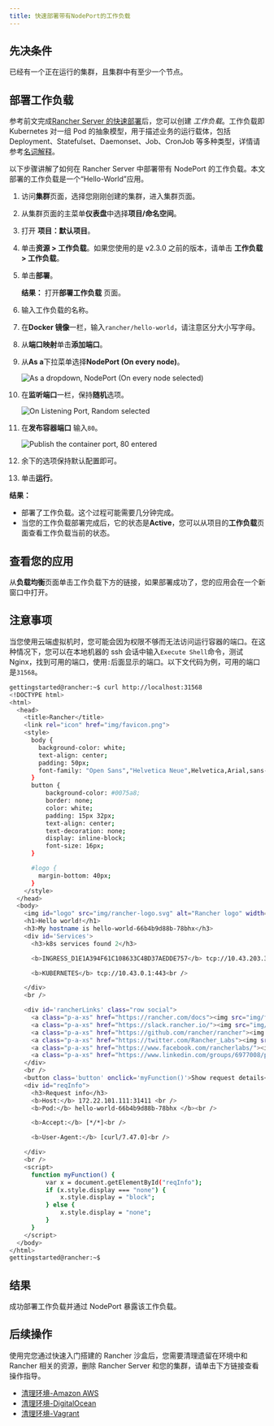 ```yaml
---
title: 快速部署带有NodePort的工作负载
---
```


## 先决条件

已经有一个正在运行的集群，且集群中有至少一个节点。

## 部署工作负载

参考前文完成[Rancher Server 的快速部署](/docs/quick-start-guide/deployment/_index)后，您可以创建 _工作负载_。工作负载即 Kubernetes 对一组 Pod 的抽象模型，用于描述业务的运行载体，包括 Deployment、Statefulset、Daemonset、Job、CronJob 等多种类型，详情请参考[名词解释](/docs/overview/glossary/_index)。

以下步骤讲解了如何在 Rancher Server 中部署带有 NodePort 的工作负载。本文部署的工作负载是一个“Hello-World”应用。

1. 访问**集群**页面，选择您刚刚创建的集群，进入集群页面。

1. 从集群页面的主菜单**仪表盘**中选择**项目/命名空间**。

1. 打开 **项目：默认项目**。

1. 单击**资源 > 工作负载**。如果您使用的是 v2.3.0 之前的版本，请单击 **工作负载 > 工作负载**。

1. 单击**部署**。

   **结果：** 打开**部署工作负载** 页面。

1. 输入工作负载的名称。

1. 在**Docker 镜像**一栏，输入`rancher/hello-world`，请注意区分大小写字母。

1. 从**端口映射**单击**添加端口**。

1. 从**As a**下拉菜单选择**NodePort (On every node)**。

   ![As a dropdown, NodePort (On every node selected)](/img/rancher/nodeport-dropdown.png)

1. 在**监听端口**一栏，保持**随机**选项。

   ![On Listening Port, Random selected](/img/rancher/listening-port-field.png)

1. 在**发布容器端口** 输入`80`。

   ![Publish the container port, 80 entered](/img/rancher/container-port-field.png)

1. 余下的选项保持默认配置即可。

1. 单击**运行**。

**结果：**

- 部署了工作负载。这个过程可能需要几分钟完成。
- 当您的工作负载部署完成后，它的状态是**Active**，您可以从项目的**工作负载**页面查看工作负载当前的状态。

## 查看您的应用

从**负载均衡**页面单击工作负载下方的链接，如果部署成功了，您的应用会在一个新窗口中打开。

## 注意事项

当您使用云端虚拟机时，您可能会因为权限不够而无法访问运行容器的端口。在这种情况下，您可以在本地机器的 ssh 会话中输入`Execute Shell`命令，测试 Nginx，找到可用的端口，使用`:`后面显示的端口。以下文代码为例，可用的端口是`31568`。

```sh
gettingstarted@rancher:~$ curl http://localhost:31568
<!DOCTYPE html>
<html>
  <head>
    <title>Rancher</title>
    <link rel="icon" href="img/favicon.png">
    <style>
      body {
        background-color: white;
        text-align: center;
        padding: 50px;
        font-family: "Open Sans","Helvetica Neue",Helvetica,Arial,sans-serif;
      }
      button {
          background-color: #0075a8;
          border: none;
          color: white;
          padding: 15px 32px;
          text-align: center;
          text-decoration: none;
          display: inline-block;
          font-size: 16px;
      }

      #logo {
        margin-bottom: 40px;
      }
    </style>
  </head>
  <body>
    <img id="logo" src="img/rancher-logo.svg" alt="Rancher logo" width=400 />
    <h1>Hello world!</h1>
    <h3>My hostname is hello-world-66b4b9d88b-78bhx</h3>
    <div id='Services'>
      <h3>k8s services found 2</h3>

      <b>INGRESS_D1E1A394F61C108633C4BD37AEDDE757</b> tcp://10.43.203.31:80<br />

      <b>KUBERNETES</b> tcp://10.43.0.1:443<br />

    </div>
    <br />

    <div id='rancherLinks' class="row social">
      <a class="p-a-xs" href="https://rancher.com/docs"><img src="img/favicon.png" alt="Docs" height="25" width="25"></a>
      <a class="p-a-xs" href="https://slack.rancher.io/"><img src="img/icon-slack.svg" alt="slack" height="25" width="25"></a>
      <a class="p-a-xs" href="https://github.com/rancher/rancher"><img src="img/icon-github.svg" alt="github" height="25" width="25"></a>
      <a class="p-a-xs" href="https://twitter.com/Rancher_Labs"><img src="img/icon-twitter.svg" alt="twitter" height="25" width="25"></a>
      <a class="p-a-xs" href="https://www.facebook.com/rancherlabs/"><img src="img/icon-facebook.svg" alt="facebook" height="25" width="25"></a>
      <a class="p-a-xs" href="https://www.linkedin.com/groups/6977008/profile"><img src="img/icon-linkedin.svg" height="25" alt="linkedin" width="25"></a>
    </div>
    <br />
    <button class='button' onclick='myFunction()'>Show request details</button>
    <div id="reqInfo">
      <h3>Request info</h3>
      <b>Host:</b> 172.22.101.111:31411 <br />
      <b>Pod:</b> hello-world-66b4b9d88b-78bhx </b><br />

      <b>Accept:</b> [*/*]<br />

      <b>User-Agent:</b> [curl/7.47.0]<br />

    </div>
    <br />
    <script>
      function myFunction() {
          var x = document.getElementById("reqInfo");
          if (x.style.display === "none") {
              x.style.display = "block";
          } else {
              x.style.display = "none";
          }
      }
    </script>
  </body>
</html>
gettingstarted@rancher:~$

```

## 结果

成功部署工作负载并通过 NodePort 暴露该工作负载。

## 后续操作

使用完您通过快速入门搭建的 Rancher 沙盒后，您需要清理遗留在环境中和 Rancher 相关的资源，删除 Rancher Server 和您的集群，请单击下方链接查看操作指导。

- [清理环境-Amazon AWS](/docs/quick-start-guide/deployment/amazon-aws-qs/_index)
- [清理环境-DigitalOcean](/docs/quick-start-guide/deployment/digital-ocean-qs/_index)
- [清理环境-Vagrant](/docs/quick-start-guide/deployment/quickstart-vagrant/_index)
